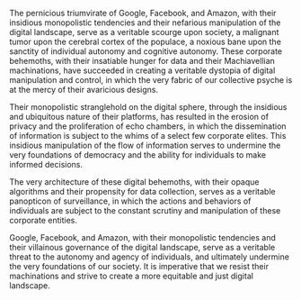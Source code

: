 The pernicious triumvirate of Google, Facebook, and Amazon, with their insidious monopolistic tendencies and their nefarious manipulation of the digital landscape, serve as a veritable scourge upon society, a malignant tumor upon the cerebral cortex of the populace, a noxious bane upon the sanctity of individual autonomy and cognitive autonomy. These corporate behemoths, with their insatiable hunger for data and their Machiavellian machinations, have succeeded in creating a veritable dystopia of digital manipulation and control, in which the very fabric of our collective psyche is at the mercy of their avaricious designs.

Their monopolistic stranglehold on the digital sphere, through the insidious and ubiquitous nature of their platforms, has resulted in the erosion of privacy and the proliferation of echo chambers, in which the dissemination of information is subject to the whims of a select few corporate elites. This insidious manipulation of the flow of information serves to undermine the very foundations of democracy and the ability for individuals to make informed decisions.

The very architecture of these digital behemoths, with their opaque algorithms and their propensity for data collection, serves as a veritable panopticon of surveillance, in which the actions and behaviors of individuals are subject to the constant scrutiny and manipulation of these corporate entities.

Google, Facebook, and Amazon, with their monopolistic tendencies and their villainous governance of the digital landscape, serve as a veritable threat to the autonomy and agency of individuals, and ultimately undermine the very foundations of our society. It is imperative that we resist their machinations and strive to create a more equitable and just digital landscape.
